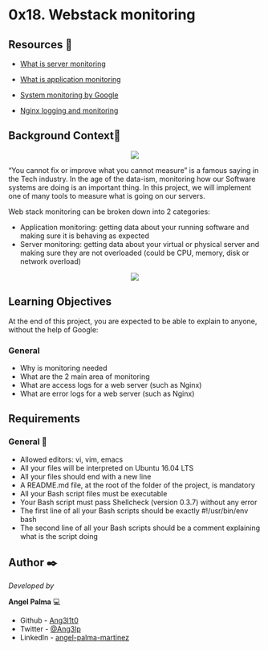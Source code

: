 # 0x18. Webstack monitoring

## Resources 🔧

- [What is server monitoring](https://www.sumologic.com/glossary/server-monitoring/)

- [What is application monitoring](https://en.wikipedia.org/wiki/Application_performance_management)

- [System monitoring by Google](https://landing.google.com/sre/sre-book/chapters/monitoring-distributed-systems/)

- [Nginx logging and monitoring](https://docs.nginx.com/nginx/admin-guide/monitoring/logging/)

## Background Context📖

<p align="center"><img src="https://i.ibb.co/6sHsVCv/hb3pAsO.png"></p>
“You cannot fix or improve what you cannot measure” is a famous saying in the Tech industry. In the age of the data-ism, monitoring how our Software systems are doing is an important thing. In this project, we will implement one of many tools to measure what is going on our servers.

Web stack monitoring can be broken down into 2 categories:

- Application monitoring: getting data about your running software and making sure it is behaving as expected
- Server monitoring: getting data about your virtual or physical server and making sure they are not overloaded (could be CPU, memory, disk or network overload)

<p align="center"><img src="https://s3.amazonaws.com/intranet-projects-files/holbertonschool-sysadmin_devops/281/ktCXnhE.jpg"></p>

## Learning Objectives

At the end of this project, you are expected to be able to explain to anyone, without the help of Google:

### General
- Why is monitoring needed
- What are the 2 main area of monitoring
- What are access logs for a web server (such as Nginx)
- What are error logs for a web server (such as Nginx)

## Requirements
### General 📌

- Allowed editors: vi, vim, emacs
- All your files will be interpreted on Ubuntu 16.04 LTS
- All your files should end with a new line
- A README.md file, at the root of the folder of the project, is mandatory
- All your Bash script files must be executable
- Your Bash script must pass Shellcheck (version 0.3.7) without any error
- The first line of all your Bash scripts should be exactly #!/usr/bin/env bash
- The second line of all your Bash scripts should be a comment explaining what is the script doing

## Author ✒️

_Developed by_

**Angel Palma** :computer:

- Github - [Ang3l1t0](https://github.com/Ang3l1t0)
- Twitter - [@Ang3lp](https://twitter.com/Ang3lp)
- LinkedIn - [angel-palma-martinez](https://www.linkedin.com/in/angel-palma-martinez)